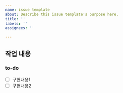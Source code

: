 ```yaml
---
name: issue template
about: Describe this issue template's purpose here.
title: ''
labels: ''
assignees: ''

---
```


## 작업 내용

### to-do

- [ ] 구현내용1
- [ ] 구현내용2
